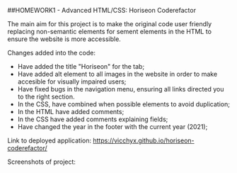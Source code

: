 ##HOMEWORK1 - Advanced HTML/CSS: Horiseon Coderefactor

The main aim for this project is to make the original code user friendly replacing non-semantic elements for sement elements in the HTML to ensure the website is more accessible. 

Changes added into the code:
- Have added the title "Horiseon" for the tab;
- Have added alt element to all images in the website in order to make accesible for visually impaired users;
- Have fixed bugs in the navigation menu, ensuring all links directed you to the right section.
- In the CSS, have combined when possible elements to avoid duplication;
- In the HTML have added comments;
- In the CSS have added comments explaining fields;
- Have changed the year in the footer with the current year (2021); 

Link to deployed application: https://vicchyx.github.io/horiseon-coderefactor/

Screenshots of project: 
